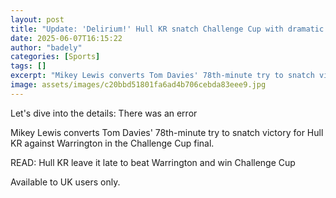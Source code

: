 ```yaml
---
layout: post
title: "Update: 'Delirium!' Hull KR snatch Challenge Cup with dramatic late try"
date: 2025-06-07T16:15:22
author: "badely"
categories: [Sports]
tags: []
excerpt: "Mikey Lewis converts Tom Davies' 78th-minute try to snatch victory for Hull KR against Warrington in the Challenge Cup final."
image: assets/images/c20bbd51801fa6ad4b706cebda83eee9.jpg
---
```


Let's dive into the details: There was an error

Mikey Lewis converts Tom Davies' 78th-minute try to snatch victory for Hull KR against Warrington in the Challenge Cup final. 

READ: Hull KR leave it late to beat Warrington and win Challenge Cup

Available to UK users only.

